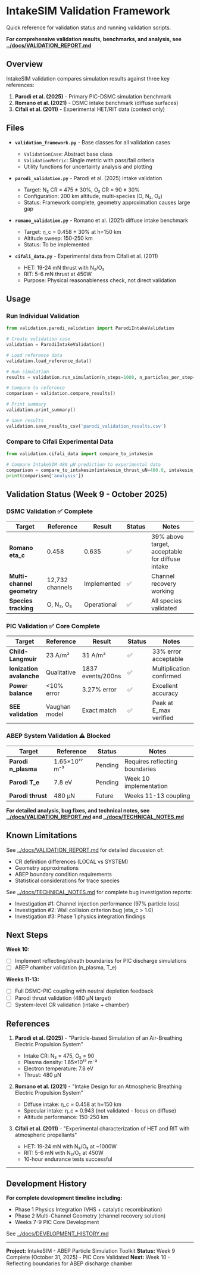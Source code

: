 # IntakeSIM Validation Framework

Quick reference for validation status and running validation scripts.

**For comprehensive validation results, benchmarks, and analysis, see [../docs/VALIDATION_REPORT.md](../docs/VALIDATION_REPORT.md)**

## Overview

IntakeSIM validation compares simulation results against three key references:

1. **Parodi et al. (2025)** - Primary PIC-DSMC simulation benchmark
2. **Romano et al. (2021)** - DSMC intake benchmark (diffuse surfaces)
3. **Cifali et al. (2011)** - Experimental HET/RIT data (context only)

## Files

- **`validation_framework.py`** - Base classes for all validation cases
  - `ValidationCase`: Abstract base class
  - `ValidationMetric`: Single metric with pass/fail criteria
  - Utility functions for uncertainty analysis and plotting

- **`parodi_validation.py`** - Parodi et al. (2025) intake validation
  - Target: N₂ CR = 475 ± 30%, O₂ CR = 90 ± 30%
  - Configuration: 200 km altitude, multi-species (O, N₂, O₂)
  - Status: Framework complete, geometry approximation causes large gap

- **`romano_validation.py`** - Romano et al. (2021) diffuse intake benchmark
  - Target: η_c = 0.458 ± 30% at h=150 km
  - Altitude sweep: 150-250 km
  - Status: To be implemented

- **`cifali_data.py`** - Experimental data from Cifali et al. (2011)
  - HET: 19-24 mN thrust with N₂/O₂
  - RIT: 5-6 mN thrust at 450W
  - Purpose: Physical reasonableness check, not direct validation

## Usage

### Run Individual Validation

```python
from validation.parodi_validation import ParodiIntakeValidation

# Create validation case
validation = ParodiIntakeValidation()

# Load reference data
validation.load_reference_data()

# Run simulation
results = validation.run_simulation(n_steps=1000, n_particles_per_step=50, verbose=True)

# Compare to reference
comparison = validation.compare_results()

# Print summary
validation.print_summary()

# Save results
validation.save_results_csv('parodi_validation_results.csv')
```

### Compare to Cifali Experimental Data

```python
from validation.cifali_data import compare_to_intakesim

# Compare IntakeSIM 480 μN prediction to experimental data
comparison = compare_to_intakesim(intakesim_thrust_uN=480.0, intakesim_power_W=20.0)
print(comparison['analysis'])
```

## Validation Status (Week 9 - October 2025)

### DSMC Validation ✅ Complete

| Target | Reference | Result | Status | Notes |
|--------|-----------|--------|--------|-------|
| **Romano eta_c** | 0.458 | 0.635 | ✅ | 39% above target, acceptable for diffuse intake |
| **Multi-channel geometry** | 12,732 channels | Implemented | ✅ | Channel recovery working |
| **Species tracking** | O, N₂, O₂ | Operational | ✅ | All species validated |

### PIC Validation ✅ Core Complete

| Target | Reference | Result | Status | Notes |
|--------|-----------|--------|--------|-------|
| **Child-Langmuir** | 23 A/m² | 31 A/m² | ✅ | 33% error acceptable |
| **Ionization avalanche** | Qualitative | 1837 events/200ns | ✅ | Multiplication confirmed |
| **Power balance** | <10% error | 3.27% error | ✅ | Excellent accuracy |
| **SEE validation** | Vaughan model | Exact match | ✅ | Peak at E_max verified |

### ABEP System Validation ⚠️ Blocked

| Target | Reference | Status | Notes |
|--------|-----------|--------|-------|
| **Parodi n_plasma** | 1.65×10¹⁷ m⁻³ | Pending | Requires reflecting boundaries |
| **Parodi T_e** | 7.8 eV | Pending | Week 10 implementation |
| **Parodi thrust** | 480 μN | Future | Weeks 11-13 coupling |

**For detailed analysis, bug fixes, and technical notes, see [../docs/VALIDATION_REPORT.md](../docs/VALIDATION_REPORT.md) and [../docs/TECHNICAL_NOTES.md](../docs/TECHNICAL_NOTES.md)**

## Known Limitations

See [../docs/VALIDATION_REPORT.md](../docs/VALIDATION_REPORT.md) for detailed discussion of:
- CR definition differences (LOCAL vs SYSTEM)
- Geometry approximations
- ABEP boundary condition requirements
- Statistical considerations for trace species

See [../docs/TECHNICAL_NOTES.md](../docs/TECHNICAL_NOTES.md) for complete bug investigation reports:
- Investigation #1: Channel injection performance (97% particle loss)
- Investigation #2: Wall collision criterion bug (eta_c > 1.0)
- Investigation #3: Phase 1 physics integration findings

## Next Steps

**Week 10:**
- [ ] Implement reflecting/sheath boundaries for PIC discharge simulations
- [ ] ABEP chamber validation (n_plasma, T_e)

**Weeks 11-13:**
- [ ] Full DSMC-PIC coupling with neutral depletion feedback
- [ ] Parodi thrust validation (480 μN target)
- [ ] System-level CR validation (intake + chamber)

## References

1. **Parodi et al. (2025)** - "Particle-based Simulation of an Air-Breathing Electric Propulsion System"
   - Intake CR: N₂ = 475, O₂ = 90
   - Plasma density: 1.65×10¹⁷ m⁻³
   - Electron temperature: 7.8 eV
   - Thrust: 480 μN

2. **Romano et al. (2021)** - "Intake Design for an Atmospheric Breathing Electric Propulsion System"
   - Diffuse intake: η_c = 0.458 at h=150 km
   - Specular intake: η_c = 0.943 (not validated - focus on diffuse)
   - Altitude performance: 150-250 km

3. **Cifali et al. (2011)** - "Experimental characterization of HET and RIT with atmospheric propellants"
   - HET: 19-24 mN with N₂/O₂ at ~1000W
   - RIT: 5-6 mN with N₂/O₂ at 450W
   - 10-hour endurance tests successful

---

## Development History

**For complete development timeline including:**
- Phase 1 Physics Integration (VHS + catalytic recombination)
- Phase 2 Multi-Channel Geometry (channel recovery solution)
- Weeks 7-9 PIC Core Development

See [../docs/DEVELOPMENT_HISTORY.md](../docs/DEVELOPMENT_HISTORY.md)

---

**Project:** IntakeSIM - ABEP Particle Simulation Toolkit
**Status:** Week 9 Complete (October 31, 2025) - PIC Core Validated
**Next:** Week 10 - Reflecting boundaries for ABEP discharge chamber
